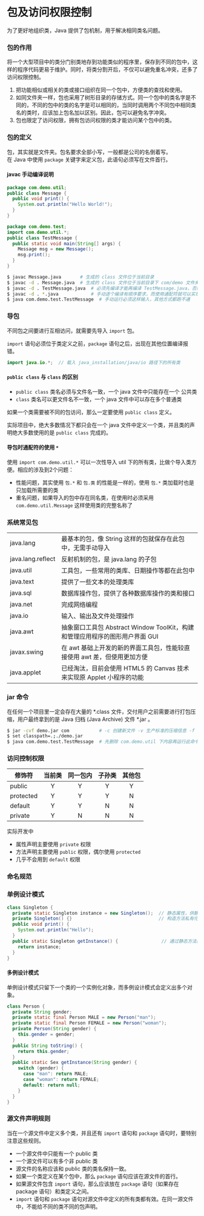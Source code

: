 # 包及访问权限控制

为了更好地组织类，Java 提供了包机制，用于解决相同类名问题。

### 包的作用

将一个大型项目中的类分门别类地存到功能类似的程序里，保存到不同的包中，这样的程序代码更易于维护。同时，将类分割开后，不仅可以避免重名冲突，还多了访问权限控制。

1. 把功能相似或相关的类或接口组织在同一个包中，方便类的查找和使用。
2. 如同文件夹一样，包也采用了树形目录的存储方式。同一个包中的类名字是不同的，不同的包中的类的名字是可以相同的，当同时调用两个不同包中相同类名的类时，应该加上包名加以区别。因此，包可以避免名字冲突。
3. 包也限定了访问权限，拥有包访问权限的类才能访问某个包中的类。

### 包的定义

包，其实就是文件夹。包名要求全部小写，一般都是公司的名倒着写。  
在 Java 中使用 `package` 关键字来定义包，此语句必须写在文件首行。

#### javac 手动编译说明

```java
package com.demo.util;
public class Message {
  public void print() {
    System.out.println("Hello World!");
  }
}
```

```java
package com.demo.test;
import com.demo.util.*;
public class TestMessage {
  public static void main(String[] args) {
    Message msg = new Message();
    msg.print();
  }
}
```

```bash
$ javac Message.java       # 生成的 class 文件位于当前目录
$ javac -d . Message.java  # 生成的 class 文件位于当前目录下 com/demo 文件夹下，-d 后面代表当前目录的点不能省略
$ javac -d . TestMessage.java  # 必须先编译才能再编译 TestMessage.java，否则提示 com.demo.util 不存在
$ javac -d . *.java            # 手动逐个编译有顺序要求，而使用通配符就可以实现自动编译
$ java com.demo.test.TestMessage  # 手动运行必须这样输入，其他方式都跑不通
```

### 导包

不同包之间要进行互相访问，就需要先导入 `import` 包。

`import` 语句必须位于类定义之前，`package` 语句之后，出现在其他位置编译报错。

```java
import java.io.*;  // 载入 java_installation/java/io 路径下的所有类
```

#### `public class` 与 `class` 的区别

* `public class` 类名必须与文件名一致，一个 java 文件中只能存在一个 公共类
* `class` 类名可以更文件名不一致，一个 java 文件中可以存在多个普通类

如果一个类需要被不同的包访问，那么一定要使用 `public class` 定义。

实际项目中，绝大多数情况下都只会在一个 java 文件中定义一个类，并且类的声明绝大多数使用的是 `public class` 完成的。

#### 导包时通配符的使用 `*`

使用 `import com.demo.util.*` 可以一次性导入 util 下的所有类，比做个导入类方便。相应的涉及到2个问题：

* 性能问题，其实使用 `包.*` 和 `包.类` 的性能是一样的，使用 `包.*` 类加载时也是只加载所需要的类
* 重名问题，如果导入的包中存在同名类，在使用时必须采用 `com.demo.util.Message` 这样使用类的完整名称了

### 系统常见包

|||
|-------------------|----------------------|
| java.lang         | 最基本的包，像 String 这样的包就保存在此包中，无需手动导入
| java.lang.reflect | 反射机制的包，是 java.lang 的子包
| java.util         | 工具包，一些常用的类库、日期操作等都在此包中
| java.text         | 提供了一些文本的处理类库
| java.sql          | 数据库操作包，提供了各种数据库操作的类和接口
| java.net          | 完成网络编程
| java.io           | 输入、输出及文件处理操作
| java.awt          | 抽象窗口工具包 Abstract Window ToolKit，构建和管理应用程序的图形用户界面 GUI
| javax.swing       | 在 awt 基础上开发的新的界面工具包，性能较直接使用 awt 差，但使用更加方便
| java.applet       | 已经淘汰，目前会使用 HTML5 的 Canvas 技术来实现原 Applet 小程序的功能

### jar 命令

在任何一个项目里一定会存在大量的 *.class 文件，交付用户之前需要进行打包压缩，用户最终拿到的是 Java 归档 (Java Archive) 文件 *.jar 。

```bash
$ jar -cvf demo.jar com           # -c 创建新文件 -v 生产标准的压缩信息 -f 指定jar文件名
$ set classpath=.;./demo.jar
$ java com.demo.test.TestMessage  # 先删除 com.demo.util 下内容再运行此命令正常工作
```

### 访问控制权限

| 修饰符    | 当前类 | 同一包内 | 子孙类 | 其他包 |
|-----------|:------:|:--------:|:------:|:------:|
| public    |    Y   |     Y    |    Y   |    Y   |
| protected |    Y   |     Y    |    Y   |    N   |
| default   |    Y   |     Y    |    N   |    N   |
| private   |    Y   |     N    |    N   |    N   |

实际开发中
  * 属性声明主要使用 `private` 权限
  * 方法声明主要使用 `public` 权限，偶尔使用 `protected`
  * 几乎不会用到 `default` 权限

### 命名规范


### 单例设计模式

```java
class Singleton {
  private static Singleton instance = new Singleton();  // 静态属性，供静态方法 getInstance() 调用
  private Singleton() {}                                // 构造方法私有化，禁止外部直接实例化对象
  public void print() {
    System.out.println("Hello");
  }
  public static Singleton getInstance() {                // 通过静态方法获取本类单例对象
    return instance;
  }
}
```

#### 多例设计模式

单例设计模式只留下一个类的一个实例化对象，而多例设计模式会定义出多个对象。

```java
class Person {
  private String gender;
  private static final Person MALE = new Person("man");
  private static final Person FEMALE = new Person("woman");
  private Person(String gender) {
    this.gender = gender;
  }
  public String toString() {
    return this.gender;
  }
  public static Sex getInstance(String gender) {
    switch (gender) {
      case "man": return MALE;
      case "woman": return FEMALE;
      default: return null;
    }
  }
}
```

### 源文件声明规则

当在一个源文件中定义多个类，并且还有 `import` 语句和 `package` 语句时，要特别注意这些规则。
  * 一个源文件中只能有一个 public 类
  * 一个源文件可以有多个非 public 类
  * 源文件的名称应该和 public 类的类名保持一致。
  * 如果一个类定义在某个包中，那么 `package` 语句应该在源文件的首行。
  * 如果源文件包含 `import` 语句，那么应该放在 `package` 语句（如果存在 package 语句）和类定义之间。
  * `import` 语句和 `package` 语句对源文件中定义的所有类都有效。在同一源文件中，不能给不同的类不同的包声明。

